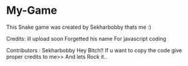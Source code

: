 # My-Game 

This Snake game was created by Sekharbobby thats me :)

Credits: ill upload soon Forgetted his name
For javascript coding

Contributors : Sekharbobby
 Hey Bitch!! If u want to copy the code give proper credits to me>> And lets Rock it..
